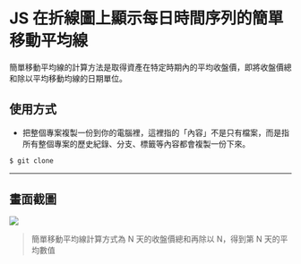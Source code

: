 # JS 在折線圖上顯示每日時間序列的簡單移動平均線

簡單移動平均線的計算方法是取得資產在特定時期內的平均收盤價，即將收盤價總和除以平均移動均線的日期單位。

## 使用方式
- 把整個專案複製一份到你的電腦裡，這裡指的「內容」不是只有檔案，而是指所有整個專案的歷史紀錄、分支、標籤等內容都會複製一份下來。
```sh
$ git clone
```

----

## 畫面截圖
![](https://i.imgur.com/B8TyzEN.png)
> 簡單移動平均線計算方式為 N 天的收盤價總和再除以 N，得到第 N 天的平均數值
